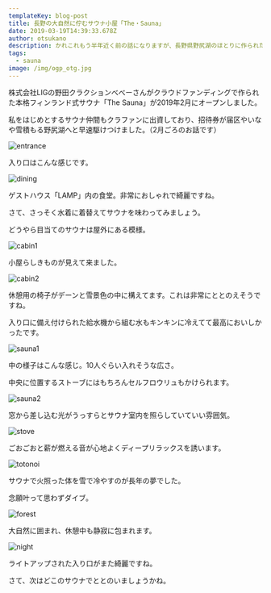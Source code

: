 ```yaml
---
templateKey: blog-post
title: 長野の大自然に佇むサウナ小屋「The・Sauna」
date: 2019-03-19T14:39:33.678Z
author: otsukano
description: かれこれもう半年近く前の話になりますが、長野県野尻湖のほとりに作られた本格フィンランド式サウナ「The Sauna」に行ってきました。
tags:
  - sauna
image: /img/ogp_otg.jpg
---
```

株式会社LIGの野田クラクションべべーさんがクラウドファンディングで作られた本格フィンランド式サウナ「The Sauna」が2019年2月にオープンしました。

私をはじめとするサウナ仲間もクラファンに出資しており、招待券が届区やいなや雪積もる野尻湖へと早速駆けつけました。（2月ごろのお話です）

![entrance](/img/img_2481.jpg)

入り口はこんな感じです。

![dining](/img/img_2484.jpg)

ゲストハウス「LAMP」内の食堂。非常におしゃれで綺麗ですね。



さて、さっそく水着に着替えてサウナを味わってみましょう。

どうやら目当てのサウナは屋外にある模様。

![cabin1](/img/img_2489.jpg)

小屋らしきものが見えて来ました。

![cabin2](/img/img_2490.jpg)

休憩用の椅子がデーンと雪景色の中に構えてます。これは非常にととのえそうですね。

入り口に備え付けられた給水機から組む水もキンキンに冷えてて最高においしかったです。

![sauna1](/img/img_2491.jpg)

中の様子はこんな感じ。10人ぐらい入れそうな広さ。

中央に位置するストーブにはもちろんセルフロウリュもかけられます。

![sauna2](/img/img_2492.jpg)

窓から差し込む光がうっすらとサウナ室内を照らしていていい雰囲気。

![stove](/img/cb5a26e9bf8a618bfe3b9e6f36a49975f_20432736_190722_0112.jpg)

ごおごおと薪が燃える音が心地よくディープリラックスを誘います。

![totonoi](/img/cb5a26e9bf8a618bfe3b9e6f36a49975f_20432736_190722_0103.jpg)

サウナで火照った体を雪で冷やすのが長年の夢でした。

念願叶って思わずダイブ。

![forest](/img/cb5a26e9bf8a618bfe3b9e6f36a49975f_20432736_190722_0096.jpg)

大自然に囲まれ、休憩中も静寂に包まれます。

![night](/img/img_2497.jpg)



ライトアップされた入り口がまた綺麗ですね。



さて、次はどこのサウナでととのいましょうかね。
